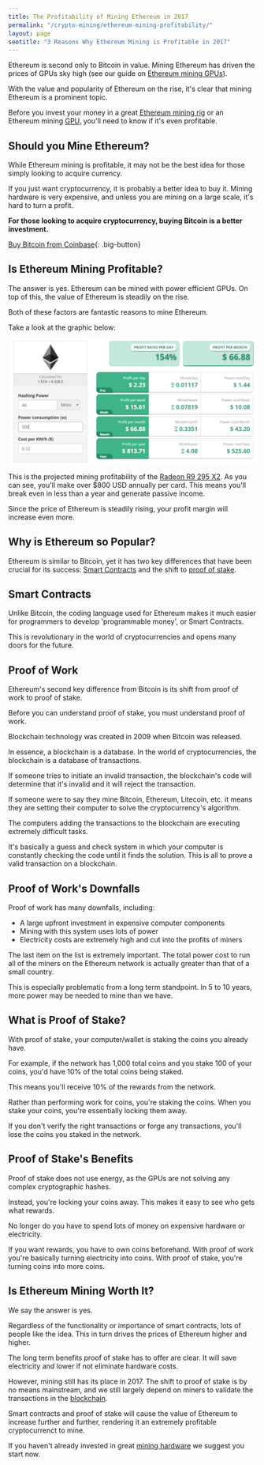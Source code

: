 ```yaml
---
title: The Profitability of Mining Ethereum in 2017 
permalink: "/crypto-mining/ethereum-mining-profitability/"
layout: page
seotitle: "3 Reasons Why Ethereum Mining is Profitable in 2017" 
---
```


Ethereum is second only to Bitcoin in value. Mining Ethereum has driven the prices of GPUs sky high (see our guide on [Ethereum mining GPUs](/crypto-mining/ethereum-hardware/)). 

With the value and popularity of Ethereum on the rise, it's clear that mining Ethereum is a prominent topic. 

Before you invest your money in a great [Ethereum mining rig](http://rover.ebay.com/rover/1/711-53200-19255-0/1?icep_ff3=10&pub=5575177097&toolid=10001&campid=5338114720&customid=&icep_uq=ethereum+mining+rig&icep_sellerId=&icep_ex_kw=&icep_sortBy=12&icep_catId=&icep_minPrice=&icep_maxPrice=&ipn=psmain&icep_vectorid=229466&kwid=902099&mtid=824&kw=lg) or an Ethereum mining [GPU,](/crypto-mining/ethereum-hardware/) you'll need to know if it's even profitable. 

## Should you Mine Ethereum?

While Ethereum mining is profitable, it may not be the best idea for those simply looking to acquire currency. 

If you just want cryptocurrency, it is probably a better idea to buy it. Mining hardware is very expensive, and unless you are mining on a large scale, it's hard to turn a profit.

**For those looking to acquire cryptocurrency, buying Bitcoin is a better investment.**

[Buy Bitcoin from Coinbase](https://www.coinbase.com/join/5967ac4be42b2d0260de144b){: .big-button}

## Is Ethereum Mining Profitable? 

The answer is yes. Ethereum can be mined with power efficient GPUs. On top of this, the value of Ethereum is steadily on the rise. 

Both of these factors are fantastic reasons to mine Ethereum. 

Take a look at the graphic below: 

![Ethereum Mining Profitability](/img/cryptocurrency/ethereum-mining-profitability.png)

This is the projected mining profitability of the [Radeon R9 295 X2](http://rover.ebay.com/rover/1/711-53200-19255-0/1?icep_ff3=10&pub=5575177097&toolid=10001&campid=5338114720&customid=&icep_uq=Radeon+R9+295+X2&icep_sellerId=&icep_ex_kw=&icep_sortBy=12&icep_catId=&icep_minPrice=&icep_maxPrice=&ipn=psmain&icep_vectorid=229466&kwid=902099&mtid=824&kw=lg). As you can see, you'll make over $800 USD annually per card. This means you'll break even in less than a year and generate passive income. 

Since the price of Ethereum is steadily rising, your profit margin will increase even more. 

## Why is Ethereum so Popular?  

Ethereum is similar to Bitcoin, yet it has two key differences that have been crucial for its success: [Smart Contracts](https://blockgeeks.com/guides/smart-contracts/) and the shift to [proof of stake](https://blockgeeks.com/guides/proof-of-work-vs-proof-of-stake/). 

## Smart Contracts

Unlike Bitcoin, the coding language used for Ethereum makes it much easier for programmers to develop 'programmable money', or Smart Contracts. 

This is revolutionary in the world of cryptocurrencies and opens many doors for the future. 

## Proof of Work

Ethereum's second key difference from Bitcoin is its shift from proof of work to proof of stake. 

Before you can understand proof of stake, you must understand proof of work. 

Blockchain technology was created in 2009 when Bitcoin was released.

In essence, a blockchain is a database. In the world of cryptocurrencies, the blockchain is a database of transactions. 

If someone tries to initiate an invalid transaction, the blockchain's code will determine that it's invalid and it will reject the transaction. 

If someone were to say they mine Bitcoin, Ethereum, Litecoin, etc. it means they are setting their computer to solve the cryptocurrency's algorithm. 

The computers adding the transactions to the blockchain are executing extremely difficult tasks. 

It's basically a guess and check system in which your computer is constantly checking the code until it finds the solution. This is all to prove a valid transaction on a blockchain. 

## Proof of Work's Downfalls 

Proof of work has many downfalls, including: 

* A large upfront investment in expensive computer components
* Mining with this system uses lots of power 
* Electricity costs are extremely high and cut into the profits of miners  

The last item on the list is extremely important. The total power cost to run all of the miners on the Ethereum network is actually greater than that of a small country. 

This is especially problematic from a long term standpoint. In 5 to 10 years, more power may be needed to mine than we have. 

## What is Proof of Stake?

With proof of stake, your computer/wallet is staking the coins you already have. 

For example, if the network has 1,000 total coins and you stake 100 of your coins, you'd have 10% of the total coins being staked. 

This means you'll receive 10% of the rewards from the network.

Rather than performing work for coins, you're staking the coins. When you stake your coins, you're essentially locking them away. 

If you don't verify the right transactions or forge any transactions, you'll lose the coins you staked in the network. 

## Proof of Stake's Benefits 

Proof of stake does not use energy, as the GPUs are not solving any complex cryptographic hashes. 

Instead, you're locking your coins away. This makes it easy to see who gets what rewards. 

No longer do you have to spend lots of money on expensive hardware or electricity. 

If you want rewards, you have to own coins beforehand. With proof of work you're basically turning electricity into coins. With proof of stake, you're turning coins into more coins. 

## Is Ethereum Mining Worth It?

We say the answer is yes.

Regardless of the functionality or importance of smart contracts, lots of people like the idea. This in turn drives the prices of Ethereum higher and higher.

The long term benefits proof of stake has to offer are clear. It will save electricity and lower if not eliminate hardware costs.  

However, mining still has its place in 2017. The shift to proof of stake is by no means mainstream, and we still largely depend on miners to validate the transactions in the [blockchain](https://blockgeeks.com/guides/what-is-blockchain-technology/).

Smart contracts and proof of stake will cause the value of Ethereum to increase further and further, rendering it an extremely profitable cryptocurrenct to mine. 

If you haven't already invested in great [mining hardware](/crypto-mining/) we suggest you start now. 